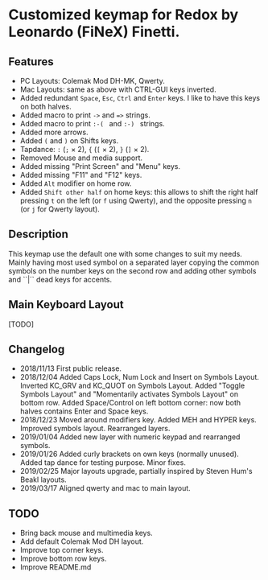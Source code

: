 # Customized keymap for Redox by Leonardo (FiNeX) Finetti.


## Features

- PC Layouts: Colemak Mod DH-MK, Qwerty.
- Mac Layouts: same as above with CTRL-GUI keys inverted.
- Added redundant `Space`, `Esc`, `Ctrl` and `Enter` keys. I like to have this
  keys on both halves.
- Added macro to print `->` and `=>` strings.
- Added macro to print `:-( ` and `:-) ` strings.
- Added more arrows.
- Added `(` and `)` on Shifts keys.
- Tapdance: `:` (`;` × 2), `{` (`[` × 2), `}` (`]` × 2).
- Removed Mouse and media support.
- Added missing "Print Screen" and "Menu" keys.
- Added missing "F11" and "F12" keys.
- Added `Alt` modifier on home row.
- Added `Shift other half` on home keys: this allows to shift the right half
pressing `t` on the left (or `f` using Qwerty), and the opposite pressing `n`
(or `j` for Qwerty layout).


## Description

This keymap use the default one with some changes to suit my needs. Mainly
having most used symbol on a separated layer copying the common symbols on the
number keys on the second row and adding other symbols and ``|´` dead keys for
accents.


## Main Keyboard Layout

[TODO]


## Changelog

- 2018/11/13
  First public release.
- 2018/12/04
  Added Caps Lock, Num Lock and Insert on Symbols Layout. Inverted KC_GRV and
  KC_QUOT on Symbols Layout. Added "Toggle Symbols Layout" and "Momentarily
  activates Symbols Layout" on bottom row. Added Space/Control on left bottom
  corner: now both halves contains Enter and Space keys.
- 2018/12/23
  Moved around modifiers key.
  Added MEH and HYPER keys.
  Improved symbols layout.
  Rearranged layers.
- 2019/01/04
  Added new layer with numeric keypad and rearranged symbols.
- 2019/01/26
  Added curly brackets on own keys (normally unused).
  Added tap dance for testing purpose.
  Minor fixes.
- 2019/02/25
  Major layouts upgrade, partially inspired by Steven Hum's Beakl layouts.
- 2019/03/17
  Aligned qwerty and mac to main layout.


## TODO

- Bring back mouse and multimedia keys.
- Add default Colemak Mod DH layout.
- Improve top corner keys.
- Improve bottom row keys.
- Improve README.md
